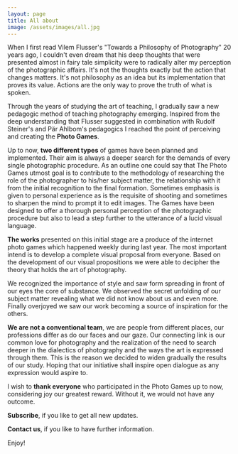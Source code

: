 ```yaml
---
layout: page
title: All about
image: /assets/images/all.jpg
---
```

When I first read Vilem Flusser's "Towards a Philosophy of Photography" 20 years ago, I couldn't even dream that his deep thoughts that were presented almost in fairy tale simplicity were to radically alter my perception of the photographic affairs. It's not the thoughts exactly but the action that changes matters. It's not philosophy as an idea but its implementation that proves its value. Actions are the only way to prove the truth of what is spoken.

Through the years of studying the art of teaching, I gradually saw a new pedagogic method of teaching photography emerging. Inspired from the deep understanding that Flusser suggested in combination with Rudolf Steiner's and Pär Ahlbom's pedagogics I reached the point of perceiving and creating the **Photo Games**.

Up to now, **two different types** of games have been planned and implemented. Τheir aim is always a deeper search for the demands of every single photographic procedure. As an outline one could say that The Photo Games utmost goal is to contribute to the methodology of researching the role of the photographer to his/her subject matter, the relationship with it from the initial recognition to the final formation. Sometimes emphasis is given to personal experience as is the requisite of shooting and sometimes to sharpen the mind to prompt it to edit images. The Games have been designed to offer a thorough personal perception of the photographic procedure  but also to lead a step further to the utterance of a lucid visual language.

**The works** presented on this initial stage are a produce of the internet photo games which happened weekly during last year. The most important intend is to develop a complete visual proposal from everyone. Based on the development of our visual propositions we were able to decipher the theory that holds the art of photography.

We recognized the importance of style and saw form spreading in front of our eyes the core of substance. We observed the secret unfolding of our subject matter revealing what we did not know about us and even more. Finally overjoyed we saw our work becoming a source of inspiration for the others.

**We are not a conventional team**, we are people from different places, our professions differ as do our faces and our gaze. Our connecting link is our common love for photography and the realization of the need to search deeper in the dialectics of photography and the ways the art is expressed through them. This is the reason we decided to widen gradually the results of our study. Hoping that our initiative shall inspire open dialogue as any expression would aspire to.

I wish to **thank everyone** who participated in the Photo Games up to now, considering joy our greatest reward. Without it, we would not have any outcome.

**Subscribe**, if you like to get all new updates.

**Contact us**, if you like to have further information.

Enjoy!
